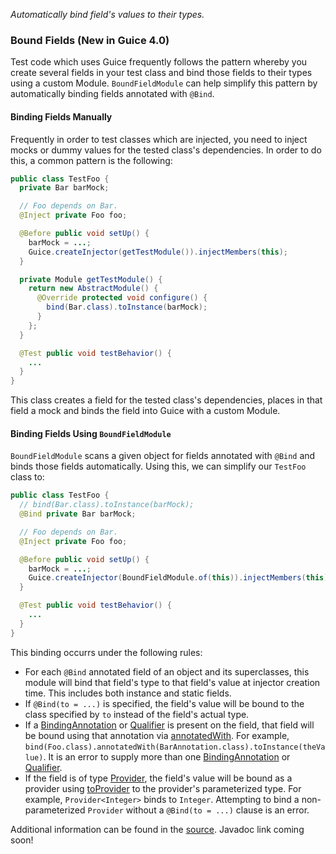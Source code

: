 _Automatically bind field's values to their types._

### Bound Fields (New in Guice 4.0)

Test code which uses Guice frequently follows the pattern whereby you create several fields in your test class and bind those fields to their types using a custom Module. `BoundFieldModule` can help simplify this pattern by automatically binding fields annotated with `@Bind`.

#### Binding Fields Manually
Frequently in order to test classes which are injected, you need to inject mocks or dummy values for the tested class's dependencies. In order to do this, a common pattern is the following:
```java
public class TestFoo {
  private Bar barMock;

  // Foo depends on Bar.
  @Inject private Foo foo;

  @Before public void setUp() {
    barMock = ...;
    Guice.createInjector(getTestModule()).injectMembers(this);
  }

  private Module getTestModule() {
    return new AbstractModule() {
      @Override protected void configure() {
        bind(Bar.class).toInstance(barMock);
      }
    };
  }

  @Test public void testBehavior() {
    ...
  }
}
```
This class creates a field for the tested class's dependencies, places in that field a mock and binds the field into Guice with a custom Module.

#### Binding Fields Using `BoundFieldModule`
`BoundFieldModule` scans a given object for fields annotated with `@Bind` and binds those fields automatically. Using this, we can simplify our `TestFoo` class to:
```java
public class TestFoo {
  // bind(Bar.class).toInstance(barMock);
  @Bind private Bar barMock;

  // Foo depends on Bar.
  @Inject private Foo foo;

  @Before public void setUp() {
    barMock = ...;
    Guice.createInjector(BoundFieldModule.of(this)).injectMembers(this);
  }

  @Test public void testBehavior() {
    ...
  }
}
```

This binding occurrs under the following rules:

 * For each `@Bind` annotated field of an object and its superclasses, this module will bind that field's type to that field's value at injector creation time. This includes both instance and static fields.
 * If `@Bind(to = ...)` is specified, the field's value will be bound to the class specified by `to` instead of the field's actual type.
 * If a [BindingAnnotation](http://google-guice.googlecode.com/git/javadoc/com/google/inject/BindingAnnotation.html) or [Qualifier](http://atinject.googlecode.com/svn/trunk/javadoc/javax/inject/Qualifier.html) is present on the field, that field will be bound using that annotation via [annotatedWith](http://google-guice.googlecode.com/git/javadoc/com/google/inject/binder/AnnotatedBindingBuilder.html). For example, `bind(Foo.class).annotatedWith(BarAnnotation.class).toInstance(theValue)`. It is an error to supply more than one [BindingAnnotation](http://google-guice.googlecode.com/git/javadoc/com/google/inject/BindingAnnotation.html) or [Qualifier](http://atinject.googlecode.com/svn/trunk/javadoc/javax/inject/Qualifier.html).
 * If the field is of type [Provider](http://google-guice.googlecode.com/git/javadoc/com/google/inject/Provider.html), the field's value will be bound as a provider using [toProvider](http://google-guice.googlecode.com/git/javadoc/com/google/inject/binder/LinkedBindingBuilder.html) to the provider's parameterized type. For example, `Provider<Integer>` binds to `Integer`. Attempting to bind a non-parameterized `Provider` without a `@Bind(to = ...)` clause is an error.

Additional information can be found in the [source](https://code.google.com/p/google-guice/source/browse/extensions/testlib/src/com/google/inject/testing/fieldbinder/BoundFieldModule.java). Javadoc link coming soon!